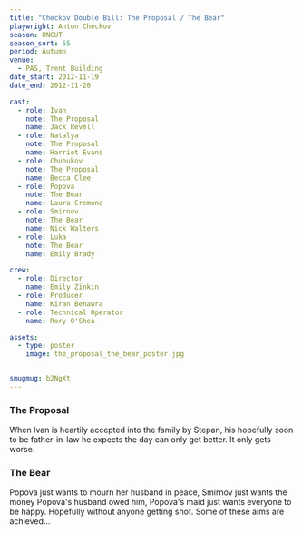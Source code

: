 ```yaml
---
title: "Checkov Double Bill: The Proposal / The Bear"
playwright: Anton Checkov
season: UNCUT
season_sort: 55
period: Autumn
venue:
  - PAS, Trent Building
date_start: 2012-11-19
date_end: 2012-11-20

cast:
  - role: Ivan
    note: The Proposal
    name: Jack Revell
  - role: Natalya
    note: The Proposal
    name: Harriet Evans
  - role: Chubukov
    note: The Proposal
    name: Becca Clee
  - role: Popova
    note: The Bear
    name: Laura Cremona
  - role: Smirnov
    note: The Bear
    name: Nick Walters
  - role: Luka
    note: The Bear
    name: Emily Brady

crew:
  - role: Director
    name: Emily Zinkin
  - role: Producer
    name: Kiran Benawra
  - role: Technical Operator
    name: Rory O'Shea

assets:
  - type: poster
    image: the_proposal_the_bear_poster.jpg


smugmug: b2NgXt
---
```


### The Proposal
When Ivan is heartily accepted into the family by Stepan, his hopefully soon to be father-in-law he expects the day can only get better. It only gets worse.

### The Bear
Popova just wants to mourn her husband in peace, Smirnov just wants the money Popova's husband owed him, Popova's maid just wants everyone to be happy. Hopefully without anyone getting shot. Some of these aims are achieved…

